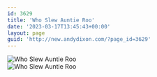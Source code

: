 ```yaml
---
id: 3629
title: 'Who Slew Auntie Roo'
date: '2023-03-17T13:45:43+00:00'
layout: page
guid: 'http://new.andydixon.com/?page_id=3629'
---
```


![Who Slew Auntie Roo](https://i0.wp.com/assets.g8x2.ldn.idrivee2-23.com/posters/Who%20Slew%20Auntie%20Roo%2001.jpg?w=1200&ssl=1 "Who Slew Auntie Roo")  
![Who Slew Auntie Roo](https://i0.wp.com/assets.g8x2.ldn.idrivee2-23.com/posters/Who%20Slew%20Auntie%20Roo%2002.jpg?w=1200&ssl=1 "Who Slew Auntie Roo")